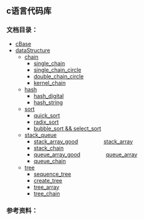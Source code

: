 c语言代码库
-----

### 文档目录：
* [cBase](https://github.com/zhipc/codeStorage/tree/master/c_Language/c_Base)
* [dataStructure](https://github.com/zhipc/codeStorage/tree/master/c_Language/dataStructure)
    - [chain](https://github.com/zhipc/codeStorage/tree/master/c_Language/dataStructure/chain)
        + [single_chain](dataStructure/chain/single_chain.c)
        + [single_chain_circle](dataStructure/chain/single_chain_circle.c)
        + [double_chain_circle](dataStructure/chain/double_chain_circle.c)
        + [kernel_chain](dataStructure/chain/kernel_chain.c)
    - [hash](https://github.com/zhipc/codeStorage/tree/master/c_Language/dataStructure/hash)
        + [hash_digital](dataStructure/hash/hash.c)
        + [hash_string](dataStructure/hash/hash_string.c)
    - [sort](https://github.com/zhipc/codeStorage/tree/master/c_Language/dataStructure/sort)
        + [quick_sort](dataStructure/sort/quick_sort.c)
        + [radix_sort](dataStructure/sort/radix_sort.c)
        + [bubble_sort && select_sort](dataStructure/sort/sort.c)
    - [stack_queue](https://github.com/zhipc/codeStorage/tree/master/c_Language/dataStructure/stack_queue)
        + [stack_array_good](dataStructure/stack_queue/stack_arr_good.c)&nbsp;&nbsp;&nbsp;&nbsp;&nbsp;&nbsp;&nbsp;&nbsp;&nbsp;             &nbsp;&nbsp;&nbsp;&nbsp;&nbsp;&nbsp;&nbsp;[stack_array](dataStructure/stack_queue/stack_arr.c)
        + [stack_chain](dataStructure/stack_queue/stack_chain.c)
        + [queue_array_good](dataStructure/stack_queue/queue_arr_good.c)&nbsp;&nbsp;&nbsp;&nbsp;&nbsp;&nbsp;&nbsp;&nbsp;&nbsp;             &nbsp;&nbsp;&nbsp;&nbsp;&nbsp;&nbsp;&nbsp;[queue_array](dataStructure/stack_queue/queue_arr.c)
        + [queue_chain](dataStructure/stack_queue/queue_chain.c)
    - [tree](https://github.com/zhipc/codeStorage/tree/master/c_Language/dataStructure/tree)
        + [sequence_tree](https://github.com/zhipc/codeStorage/tree/master/c_Language/dataStructure/tree/sequence_tree)
        + [create_tree](dataStructure/tree/create_tree.c)
        + [tree_array](dataStructure/tree/tree.c)
        + [tree_chain](dataStructure/tree/tree_chain.c)

### 参考资料：

